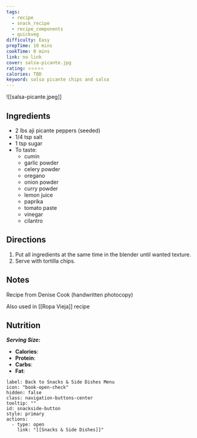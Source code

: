 ```yaml
---
tags:
  - recipe
  - snack_recipe
  - recipe_components
  - quickveg
difficulty: Easy
prepTime: 10 mins
cookTime: 0 mins
link: no link
cover: salsa-picante.jpg
rating: ⭐️⭐️⭐️⭐️⭐️
calories: TBD
keyword: salsa picante chips and salsa
---
```


![[salsa-picante.jpeg]]

## Ingredients
- 2 lbs aji picante peppers (seeded)
- 1/4 tsp salt
- 1 tsp sugar
- To taste:
	- cumin
	- garlic powder
	- celery powder
	- oregano
	- onion powder
	- curry powder
	- lemon juice
	- paprika
	- tomato paste
	- vinegar
	- cilantro


## Directions
1. Put all ingredients at the same time in the blender until wanted texture.
2. Serve with tortilla chips.

## Notes
Recipe from Denise Cook (handwritten photocopy)

Also used in [[Ropa Vieja]] recipe

## Nutrition
***Serving Size:*** 
- **Calories**: 
- **Protein**: 
- **Carbs**: 
- **Fat**: 


```meta-bind-button
label: Back to Snacks & Side Dishes Menu
icon: "book-open-check"
hidden: false
class: navigation-buttons-center
tooltip: ""
id: snackside-button
style: primary
actions:
  - type: open
    link: "[[Snacks & Side Dishes]]"
```
 
